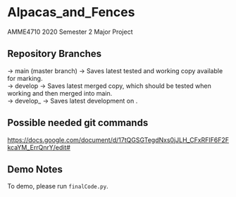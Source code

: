 # Alpacas_and_Fences
AMME4710 2020 Semester 2 Major Project

## Repository Branches
-> main (master branch) -> Saves latest tested and working copy available for marking.\
-> develop -> Saves latest merged copy, which should be tested when working and then merged into main.\
-> develop_<feature> -> Saves latest development on <feature>.

## Possible needed git commands
https://docs.google.com/document/d/17tQGSGTegdNxs0jJLH_CFxRFIF6F2FkcaYM_ErrQnrY/edit#

## Demo Notes
To demo, please run `finalCode.py`.
